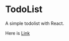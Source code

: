 # TodoList

A simple todolist with React.

Here is [Link](https://elvis1056.github.io/React_Todo/ "Title")

